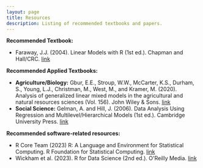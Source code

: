```yaml
---
layout: page
title: Resources
description: Listing of recommended textbooks and papers.
---
```


**Recommended Textbook:**
- Faraway, J.J. (2004). Linear Models with R (1st ed.). Chapman and Hall/CRC. [link](https://www.taylorfrancis.com/books/mono/10.4324/9780203507278/linear-models-julian-faraway)

**Recommended Applied Textbooks:**
- **Agriculture/Biology:** Gbur, E.E., Stroup, W.W., McCarter, K.S., Durham, S., Young, L.J., Christman, M., West, M., and Kramer, M. (2020). Analysis of generalized linear mixed models in the agricultural and natural resources sciences (Vol. 156). John Wiley & Sons. [link](https://www.wiley.com/en-us/Analysis+of+Generalized+Linear+Mixed+Models+in+the+Agricultural+and+Natural+Resources+Sciences-p-9780891181828)  
- **Social Science:** Gelman, A. and Hill, J. (2006). Data Analysis Using Regression and Multilevel/Hierarchical Models (1st ed.). Cambridge University Press. [link](https://www.amazon.com/Analysis-Regression-Multilevel-Hierarchical-Models/dp/052168689X/ref=pd_lpo_sccl_3/131-3172861-4727912?pd_rd_w=mjiqJ&content-id=amzn1.sym.4c8c52db-06f8-4e42-8e56-912796f2ea6c&pf_rd_p=4c8c52db-06f8-4e42-8e56-912796f2ea6c&pf_rd_r=G0DJKJDQA9GM5S2RABKA&pd_rd_wg=Apa9i&pd_rd_r=e8be25f9-32fa-442e-a7e6-e51f94e5d229&pd_rd_i=052168689X&psc=1)

**Recommended software-related resources:**
- R Core Team (2023) R: A Language and Environment for Statistical Computing. R Foundation for Statistical Computing. [link](https://cran.r-project.org/)
- Wickham et al. (2023). R for Data Science (2nd ed.). O'Reilly Media. [link](https://r4ds.hadley.nz/)
